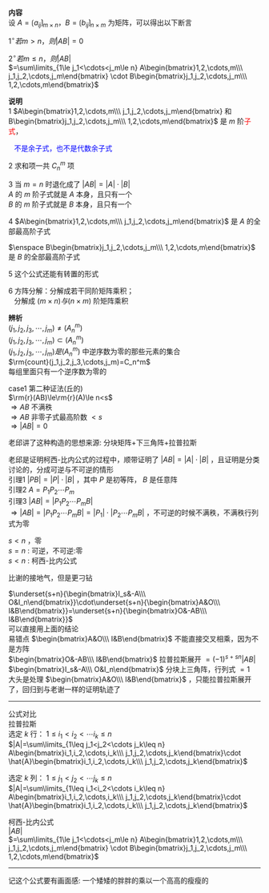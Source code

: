 **内容**  
设 $A=\lgroup a_{ij}\rgroup_{m\times n}，  
B=\lgroup b_{ij}\rgroup_{n\times m}$ 为矩阵，可以得出以下断言  
  
$1^\circ 若 m>n，则 |AB|=0$  
  
$2^\circ 若 m\leq n，则 |AB|$  
$=\sum\limits_{1\le j_1<\cdots<j_m\le n}  
A\begin{bmatrix}1,2,\cdots,m\\\ j_1,j_2,\cdots,j_m\end{bmatrix}  
\cdot B\begin{bmatrix}j_1,j_2,\cdots,j_m\\\ 1,2,\cdots,m\end{bmatrix}$  
  
**说明**  
1  $A\begin{bmatrix}1,2,\cdots,m\\\ j_1,j_2,\cdots,j_m\end{bmatrix}  
和 B\begin{bmatrix}j_1,j_2,\cdots,j_m\\\ 1,2,\cdots,m\end{bmatrix}$ 是 $m$ 阶<font color=red>子式</font>，  
  
$\enspace$ <font color=blue>不是余子式，也不是代数余子式</font>  
  
2 求和项一共 $C_n^m$ 项  
  
3 当 $m=n$ 时退化成了 $|AB|=|A|\cdot|B|$  
$A$ 的 $m$ 阶子式就是 $A$ 本身，且只有一个  
$B$ 的 $m$ 阶子式就是 $B$ 本身，且只有一个  
  
4  $A\begin{bmatrix}1,2,\cdots,m\\\ j_1,j_2,\cdots,j_m\end{bmatrix}$ 是 $A$ 的全部最高阶子式  
  
$\enspace B\begin{bmatrix}j_1,j_2,\cdots,j_m\\\ 1,2,\cdots,m\end{bmatrix}$ 是 $B$ 的全部最高阶子式  
  
5 这个公式还能有转置的形式  
  
6 方阵分解：分解成若干同阶矩阵乘积；  
$\enspace$ 分解成 $(m\times n)与(n\times m)$ 阶矩阵乘积  
  
  
**辨析**  
$(j_1,j_2,j_3,\cdots,j_m)\neq(A_n^m)$  
$(j_1,j_2,j_3,\cdots,j_m)\subset(A_n^m)$  
$(j_1,j_2,j_3,\cdots,j_m)是(A_n^m)$ 中逆序数为零的那些元素的集合  
$\rm{count}(j_1,j_2,j_3,\cdots,j_m)=C_n^m$  
每组里面只有一个逆序数为零的  
  
case1 第二种证法(丘的)  
$\rm{r}(AB)\le\rm{r}(A)\le n<s$  
$\Rightarrow AB$ 不满秩  
$\Rightarrow AB$ 非零子式最高阶数 $<s$  
$\Rightarrow|AB|=0$  
  
老邱讲了这种构造的思想来源: 分块矩阵+下三角阵+拉普拉斯  
  
老邱是证明柯西-比内公式的过程中，顺带证明了 $|AB|=|A|\cdot|B|$ ，且证明是分类讨论的，分成可逆与不可逆的情形  
引理1  $|PB|=|P|\cdot|B|$ ，其中 $P$ 是初等阵， $B$ 是任意阵  
引理2  $A=P_1P_2\cdots P_m$  
引理3  $|AB|=|P_1P_2\cdots P_mB|$  
$\Rightarrow|AB|=|P_1P_2\cdots P_mB|=|P_1|\cdot|P_2\cdots P_mB|$ ，不可逆的时候不满秩，不满秩行列式为零  
  
$s<n$ ，零  
$s=n$ : 可逆，不可逆:零  
$s<n$ : 柯西-比内公式  
  
比谢的接地气，但是更刁钻  
  
$\underset{s+n}{\begin{bmatrix}I_s&-A\\\ O&I_n\end{bmatrix}}\cdot\underset{s+n}{\begin{bmatrix}A&O\\\ I&B\end{bmatrix}}=\underset{s+n}{\begin{bmatrix}O&-AB\\\ I&B\end{bmatrix}}$  
可以直接用上面的结论  
易错点 $\begin{bmatrix}A&O\\\ I&B\end{bmatrix}$ 不能直接交叉相乘，因为不是方阵  
$\begin{bmatrix}O&-AB\\\ I&B\end{bmatrix}$ 拉普拉斯展开 $=(-1)^{s+sn}|AB|$  
$\begin{bmatrix}I_s&-A\\\ O&I_n\end{bmatrix}$ 分块上三角阵，行列式 $=1$  
大头是处理 $\begin{bmatrix}A&O\\\ I&B\end{bmatrix}$ ，只能拉普拉斯展开了，回归到与老谢一样的证明轨迹了  
  
---  
  
公式对比  
拉普拉斯  
选定 $k$ 行：  $1\leq i_1<i_2<\cdots i_k\leq n$  
$|A|=\sum\limits_{1\leq j_1<j_2<\cdots j_k\leq n}  
A\begin{bmatrix}i_1,i_2,\cdots,i_k\\\ j_1,j_2,\cdots,j_k\end{bmatrix}\cdot  
\hat{A}\begin{bmatrix}i_1,i_2,\cdots,i_k\\\ j_1,j_2,\cdots,j_k\end{bmatrix}$  
  
选定 $k$ 列：  $1\leq j_1<j_2<\cdots j_k\leq n$  
$|A|=\sum\limits_{1\leq i_1<i_2<\cdots i_k\leq n}  
A\begin{bmatrix}i_1,i_2,\cdots,i_k\\\ j_1,j_2,\cdots,j_k\end{bmatrix}\cdot  
\hat{A}\begin{bmatrix}i_1,i_2,\cdots,i_k\\\ j_1,j_2,\cdots,j_k\end{bmatrix}$  
  
柯西-比内公式  
$|AB|$  
$=\sum\limits_{1\le j_1<\cdots<j_m\le n}  
A\begin{bmatrix}1,2,\cdots,m\\\ j_1,j_2,\cdots,j_m\end{bmatrix}  
\cdot B\begin{bmatrix}j_1,j_2,\cdots,j_m\\\ 1,2,\cdots,m\end{bmatrix}$  
  
---  
  
记这个公式要有画面感: 一个矮矮的胖胖的乘以一个高高的瘦瘦的  
